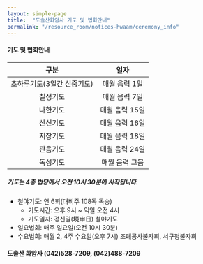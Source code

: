 ```yaml
---
layout: simple-page
title:  "도솔산화암사 기도 및 법회안내"
permalink: "/resource_room/notices-hwaam/ceremony_info"
---
```


#### 기도 및 법회안내

|구분    |일자|
|:-:    |:-:|
|초하루기도(3일간 신중기도) | 매월 음력 1일 |
|칠성기도   | 매월 음력 7일 |
|나한기도   | 매월 음력 15일 |
|산신기도   | 매월 음력 16일 |
|지장기도   | 매월 음력 18일 |
|관음기도   | 매월 음력 24일 |
|독성기도   | 매월 음력 그믐 |

##### *기도는 4층 법당에서 오전 10시 30분에 시작됩니다.*

* 철야기도: 연 6회(대비주 108독 독송)
    - 기도시간: 오후 9시 ~ 익일 오전 4시
    - 기도일자: 경신일(境申日) 철야기도
* 일요법회: 매주 일요일(오전 10시 30분)
* 수요법회: 매월 2, 4주 수요일(오후 7시) 조폐공사불자회, 서구청불자회


#### 도솔산 화암사 (042)528-7209, (042)488-7209
